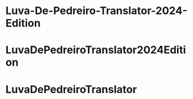 # Luva-De-Pedreiro-Translator-2024-Edition
# LuvaDePedreiroTranslator2024Edition
# LuvaDePedreiroTranslator
